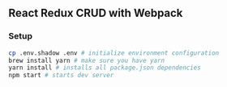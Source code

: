 ## React Redux CRUD with Webpack

### Setup

```bash
cp .env.shadow .env # initialize environment configuration
brew install yarn # make sure you have yarn
yarn install # installs all package.json dependencies
npm start # starts dev server
```
